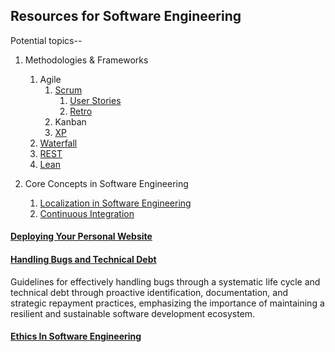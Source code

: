 ## Resources for Software Engineering

Potential topics--

1. Methodologies & Frameworks
    1. Agile
        1. [Scrum](./Software_Engineering/Scrum.md)
           1. [User Stories](./Software_Engineering/User_Stories.md)
           2. [Retro](./Software_Engineering/Retro.md)
        2. Kanban
        3. [XP](./Software_Engineering/XP.md)
    2. [Waterfall](./Software_Engineering/Waterfall.md)
    3. [REST](./Software_Engineering/RESTful_API.md)
    4. [Lean](./Software_Engineering/Lean.md)

2. Core Concepts in Software Engineering
   1. [Localization in Software Engineering](./Software_Engineering/Localization.md)
   2. [Continuous Integration](./Software_Engineering/Continuous_Integration.md)

#### [Deploying Your Personal Website](./Software_Engineering/Deploying_Personal_Website.md)

#### [Handling Bugs and Technical Debt](./Software_Engineering/Handling_Bugs_and_Technical_Debt.md)
Guidelines for effectively handling bugs through a systematic life cycle and technical debt through proactive identification, documentation, and strategic repayment practices, emphasizing the importance of maintaining a resilient and sustainable software development ecosystem.

#### [Ethics In Software Engineering](./Software_Engineering/Ethics_In_Software_Engineering.md)
